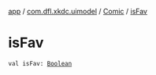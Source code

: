 [app](../../index.md) / [com.dfl.xkdc.uimodel](../index.md) / [Comic](index.md) / [isFav](./is-fav.md)

# isFav

`val isFav: `[`Boolean`](https://kotlinlang.org/api/latest/jvm/stdlib/kotlin/-boolean/index.html)